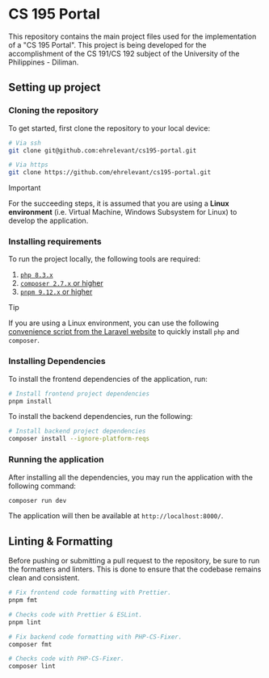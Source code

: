 # CS 195 Portal

This repository contains the main project files used for the implementation of a "CS 195 Portal". This project is being developed for the accomplishment of the CS 191/CS 192 subject of the University of the Philippines - Diliman.

## Setting up project

### Cloning the repository

To get started, first clone the repository to your local device:

```bash
# Via ssh
git clone git@github.com:ehrelevant/cs195-portal.git

# Via https
git clone https://github.com/ehrelevant/cs195-portal.git
```

> [!IMPORTANT]
> For the succeeding steps, it is assumed that you are using a **Linux environment** (i.e. Virtual Machine, Windows Subsystem for Linux) to develop the application.

### Installing requirements

To run the project locally, the following tools are required:

1. [`php 8.3.x`](https://www.php.net/)
2. [`composer 2.7.x` or higher](https://getcomposer.org/)
3. [`pnpm 9.12.x` or higher](https://pnpm.io/)

> [!TIP]
> If you are using a Linux environment, you can use the following [convenience script from the Laravel website](https://laravel.com/docs/11.x/installation#installing-php) to quickly install `php` and `composer`.

### Installing Dependencies

To install the frontend dependencies of the application, run:

```bash
# Install frontend project dependencies
pnpm install
```

To install the backend dependencies, run the following:

```bash
# Install backend project dependencies
composer install --ignore-platform-reqs
```

### Running the application

After installing all the dependencies, you may run the application with the following command:

```bash
composer run dev
```

The application will then be available at `http://localhost:8000/`.

## Linting & Formatting

Before pushing or submitting a pull request to the repository, be sure to run the formatters and linters. This is done to ensure that the codebase remains clean and consistent.

```bash
# Fix frontend code formatting with Prettier.
pnpm fmt

# Checks code with Prettier & ESLint.
pnpm lint

# Fix backend code formatting with PHP-CS-Fixer.
composer fmt

# Checks code with PHP-CS-Fixer.
composer lint
```
